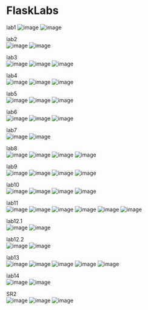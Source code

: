 # FlaskLabs
lab1
![image](screenshots/1.png?raw=true)
![image](screenshots/1-1.png?raw=true)


lab2 <br />
![image](screenshots/2-1.png?raw=true)
![image](screenshots/2-2.png?raw=true)


lab3 <br />
![image](screenshots/3-1.png?raw=true)
![image](screenshots/3-2.png?raw=true)
![image](screenshots/3-3.png?raw=true)

lab4 <br />
![image](screenshots/4-1.png?raw=true)
![image](screenshots/4-2.png?raw=true)
![image](screenshots/4-3.png?raw=true)

lab5 <br />
![image](screenshots/5-1.png?raw=true)
![image](screenshots/5-2.png?raw=true)
![image](screenshots/5-3.png?raw=true)

lab6 <br />
![image](screenshots/6-1.png?raw=true)
![image](screenshots/6-2.png?raw=true)
![image](screenshots/6-3.png?raw=true)

lab7 <br />
![image](screenshots/7-1.png?raw=true)
![image](screenshots/7-2.png?raw=true)

lab8 <br />
![image](screenshots/8-1.png?raw=true)
![image](screenshots/8-2.png?raw=true)
![image](screenshots/8-3.png?raw=true)
![image](screenshots/8-4.png?raw=true)

lab9 <br />
![image](screenshots/9-1.png?raw=true)
![image](screenshots/9-2.png?raw=true)
![image](screenshots/9-3.png?raw=true)
![image](screenshots/9-4.png?raw=true)

lab10 <br />
![image](screenshots/10-1.png?raw=true)
![image](screenshots/10-2.png?raw=true)
![image](screenshots/10-3.png?raw=true)
![image](screenshots/10-4.png?raw=true)

lab11 <br />
![image](screenshots/11-1.png?raw=true)
![image](screenshots/11-2.png?raw=true)
![image](screenshots/11-3.png?raw=true)
![image](screenshots/11-4.png?raw=true)
![image](screenshots/11-5.png?raw=true)
![image](screenshots/11-6.png?raw=true)

lab12.1 <br />
![image](screenshots/12.1-1.png?raw=true)
![image](screenshots/12.2-2.png?raw=true)

lab12.2 <br />
![image](screenshots/12.2-1.png?raw=true)
![image](screenshots/12.2-2.png?raw=true)

lab13 <br />
![image](screenshots/13-1.png?raw=true)
![image](screenshots/13-2.png?raw=true)
![image](screenshots/13-3.png?raw=true)
![image](screenshots/13-4.png?raw=true)
![image](screenshots/13-5.png?raw=true)

lab14 <br />
![image](screenshots/14-1.png?raw=true)
![image](screenshots/14-2.png?raw=true)


SR2 <br />
![image](screenshots/sr2-1.png?raw=true)
![image](screenshots/sr2-2.png?raw=true)
![image](screenshots/sr2-3.png?raw=true)
